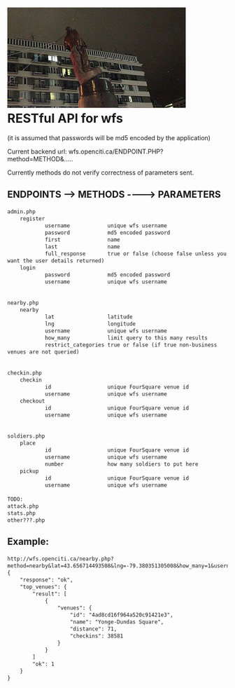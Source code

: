 ![Alt text](badman.jpg "badman.jpg")
RESTful API for wfs
===

(it is assumed that passwords will be md5 encoded by the application)

Current backend url: wfs.openciti.ca/ENDPOINT.PHP?method=METHOD&.....

Currently methods do not verify correctness of parameters sent.

ENDPOINTS --> METHODS ----> PARAMETERS
---

    admin.php
        register
                username            unique wfs username
                password            md5 encoded password
                first               name
                last                name
                full_response       true or false (choose false unless you want the user details returned)
        login
                password            md5 encoded password
                username            unique wfs username


    nearby.php
        nearby
                lat                 latitude
                lng                 longitude
                username            unique wfs username
                how_many            limit query to this many results
                restrict_categories true or false (if true non-business venues are not queried)


    checkin.php
        checkin
                id                  unique FourSquare venue id
                username            unique wfs username
        checkout
                id                  unique FourSquare venue id
                username            unique wfs username


    soldiers.php
        place
                id                  unique FourSquare venue id
                username            unique wfs username
                number              how many soldiers to put here
        pickup
                id                  unique FourSquare venue id
                username            unique wfs username

    TODO:
    attack.php
    stats.php
    other???.php


Example:
---
    http://wfs.openciti.ca/nearby.php?method=nearby&lat=43.656714493508&lng=-79.380351305008&how_many=1&username=stevejobs&restrict_categories=false
    {
        "response": "ok",
        "top_venues": {
            "result": [
                {
                    "venues": {
                        "id": "4ad8cd16f964a520c91421e3",
                        "name": "Yonge-Dundas Square",
                        "distance": 71,
                        "checkins": 38581
                    }
                }
            ]
            "ok": 1
        }
    }

